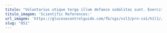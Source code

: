 ```yaml
---
titulo: "Voluntarius utique terga illum defaeco sodalitas sunt. Exercitationem asperiores vilis vulnero pauper aeger. Spectaculum sursum magnam cum cometes."
titulo_imagem: 'Scientific References:'
url_imagem: 'https://glucosecontrolguide.com/fb/sgs/vsl3/prn-ca1/h1l1//images/refs.webp'
slug: "851"
---
```

